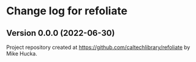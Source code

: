 # Change log for refoliate

## Version 0.0.0 (2022-06-30)

Project repository created at https://github.com/caltechlibrary/refoliate
by Mike Hucka.
